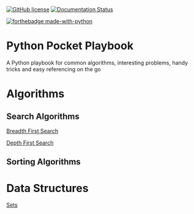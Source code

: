 [![GitHub license](https://img.shields.io/github/license/Naereen/StrapDown.js.svg)](https://github.com/Naereen/StrapDown.js/blob/master/LICENSE)
[![Documentation Status](https://readthedocs.org/projects/ansicolortags/badge)](http://ansicolortags.readthedocs.io/?badge=latest)


[![forthebadge made-with-python](http://ForTheBadge.com/images/badges/made-with-python.svg)](https://www.python.org/)

# Python Pocket Playbook
A Python playbook for common algorithms, interesting problems, handy tricks and easy referencing on the go

# Algorithms

## Search Algorithms

[Breadth First Search](https://github.com/kmjbyrne/python-playbook/blob/master/searching/breadth_first_search.ipynb)

[Depth First Search](https://github.com/kmjbyrne/python-playbook/blob/master/searching/depth_first_search.ipynb)

## Sorting Algorithms

# Data Structures

[Sets](https://github.com/kmjbyrne/python-playbook/blob/master/datastructures/sets.ipynb)
